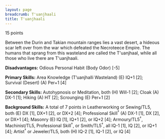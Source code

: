 ```yaml
---
layout: page
breadcrumb: T'uanjhaali
title: T'uanjhaali
---
```


<points>15 points</points>

Between the Durin and Takian mountain ranges lies a vast desert, a hideous scar left over from the war which defeated the Necroteece Empire.  The humans that sprang from this wasteland are called the T'uanjhaal, while all those who live there are T'uanjhaali.

**Disadvantages:**  Odious Personal Habit (Body Odor) [-5]

**Primary Skills:**  Area Knowledge (T’uanjhalli Wasteland) (E) IQ+1 [2]; Survival (Desert) (A) Per+1 [4]

**Secondary Skills:**  Autohypnosis or Meditation, both (H) Will-1 [2]; Cloak (A) DX-1 [1]; Hiking (A) HT [2]; Scrounging (E) Per+1 [2]

**Background Skills:**  A total of 7 points in Leatherworking or Sewing/TL5, both (E) DX [1], DX+1 [2], or DX+2 [4]; Professional Skill<sup>†</sup> (A) DX-1 [1], DX [2], or DX+1 [4]; Masonry (E) IQ [1], IQ+1 [2], or IQ+2 [4]; Armoury/TL5<sup>†</sup>, Machinist/TL5, Professional Skill<sup>†</sup>, or Smith/TL5<sup>†</sup>, all IQ-1 [1], IQ [2], or IQ+1 [4]; Artist<sup>†</sup> or Jeweler/TL5, both (H) IQ-2 [1], IQ-1 [2], or IQ [4]
